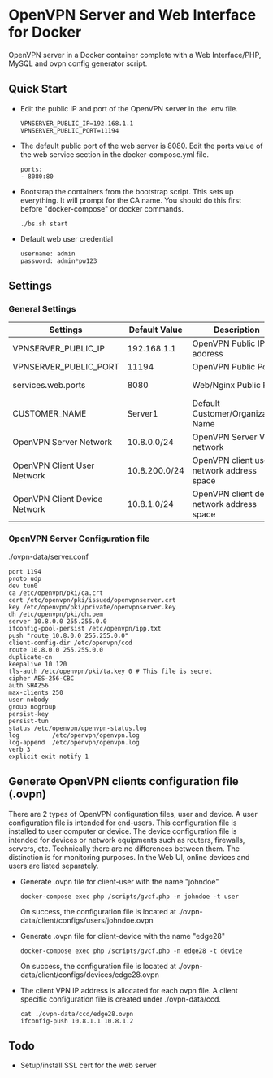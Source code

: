# OpenVPN Server and Web Interface for Docker
OpenVPN server in a Docker container complete with a Web Interface/PHP, MySQL and ovpn config generator script.

## Quick Start
* Edit the public IP and port of the OpenVPN server in the .env file.

      VPNSERVER_PUBLIC_IP=192.168.1.1
      VPNSERVER_PUBLIC_PORT=11194
     
* The default public port of the web server is 8080. Edit the ports value of the web service section in the docker-compose.yml file.

      ports:
      - 8080:80
      
* Bootstrap the containers from the bootstrap script. This sets up everything. It will prompt for the CA name. You should do this first before "docker-compose" or docker commands.

      ./bs.sh start
      
* Default web user credential

      username: admin
      password: admin*pw123
  
## Settings

### General Settings

|Settings| Default Value| Description|File|
|--------|--------------|------------|----|
|VPNSERVER_PUBLIC_IP | 192.168.1.1| OpenVPN Public IP address| .env|
|VPNSERVER_PUBLIC_PORT| 11194| OpenVPN Public Port| .env|
|services.web.ports|8080| Web/Nginx Public Port| docker-compose.yml|
|CUSTOMER_NAME|Server1| Default Customer/Organization Name| hard-coded|
|OpenVPN Server Network| 10.8.0.0/24| OpenVPN Server VPN network| ovpn-data/server.conf|
|OpenVPN Client User Network|10.8.200.0/24| OpenVPN client user network address space| -u option of /scripts/gvcf|
|OpenVPN Client Device Network| 10.8.1.0/24|OpenVPN client device network address space| -d option of /scripts/gvcf|

### OpenVPN Server Configuration file
./ovpn-data/server.conf
```
port 1194
proto udp
dev tun0
ca /etc/openvpn/pki/ca.crt
cert /etc/openvpn/pki/issued/openvpnserver.crt
key /etc/openvpn/pki/private/openvpnserver.key
dh /etc/openvpn/pki/dh.pem
server 10.8.0.0 255.255.0.0
ifconfig-pool-persist /etc/openvpn/ipp.txt
push "route 10.8.0.0 255.255.0.0"
client-config-dir /etc/openvpn/ccd
route 10.8.0.0 255.255.0.0
duplicate-cn
keepalive 10 120
tls-auth /etc/openvpn/pki/ta.key 0 # This file is secret
cipher AES-256-CBC
auth SHA256
max-clients 250
user nobody
group nogroup
persist-key
persist-tun
status /etc/openvpn/openvpn-status.log
log         /etc/openvpn/openvpn.log
log-append  /etc/openvpn/openvpn.log
verb 3
explicit-exit-notify 1
```

## Generate OpenVPN clients configuration file (.ovpn)

There are 2 types of OpenVPN configuration files, user and device. A user configuration file is intended for end-users. This configuration file is installed to user computer or device. The device configuration file is intended for devices or network equipments such as routers, firewalls, servers, etc. Technically there are no differences between them. The distinction is for monitoring purposes. In the Web UI, online devices and users are listed separately. 

* Generate .ovpn file for client-user with the name "johndoe"

      docker-compose exec php /scripts/gvcf.php -n johndoe -t user
  On success, the configuration file is located at ./ovpn-data/client/configs/users/johndoe.ovpn

* Generate .ovpn file for client-device with the name "edge28"

      docker-compose exec php /scripts/gvcf.php -n edge28 -t device
  On success, the configuration file is located at ./ovpn-data/client/configs/devices/edge28.ovpn
  
* The client VPN IP address is allocated for each ovpn file. A client specific configuration file is created under ./ovpn-data/ccd.

      cat ./ovpn-data/ccd/edge28.ovpn
      ifconfig-push 10.8.1.1 10.8.1.2

## Todo
* Setup/install SSL cert for the web server
